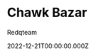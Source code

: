 ---
title: Chawk Bazar 
download: https://1.envato.market/Ea3ObK
github: null
price: 29
demo: https://1.envato.market/n17PkX
author: Redqteam  
author_link: https://redq.io/
date: 2022-12-21T00:00:00.000Z
description: ChawkBazar is a lifestyle ecommerce template based on React, Next, TypeScript & Tailwind.
ssg:
  - Next
css:
  - Tailwind 
cms:

category:
  - Ecommerce
draft: false
---